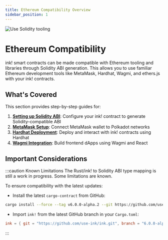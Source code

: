 ```yaml
---
title: Ethereum Compatibility Overview
sidebar_position: 1
---
```


![Use Solidity tooling](/img/title/solidity.svg)

# Ethereum Compatibility

ink! smart contracts can be made compatible with Ethereum tooling and libraries through Solidity ABI generation. This allows you to use familiar Ethereum development tools like MetaMask, Hardhat, Wagmi, and ethers.js with your ink! contracts.

## What's Covered

This section provides step-by-step guides for:

1. **[Setting up Solidity ABI](./setup-solidity-abi.md)**: Configure your ink! contract to generate Solidity-compatible ABI
2. **[MetaMask Setup](./metamask-setup.md)**: Connect MetaMask wallet to Polkadot networks
3. **[Hardhat Deployment](./hardhat-deployment.md)**: Deploy and interact with ink! contracts using Hardhat
4. **[Wagmi Integration](./wagmi-integration.md)**: Build frontend dApps using Wagmi and React

## Important Considerations

:::caution Known Limitations
The Rust/ink! to Solidity ABI type mapping is still a work in progress. Some limitations are known.

To ensure compatibility with the latest updates:
- Install the latest `cargo-contract` from GitHub:
```bash
cargo install --force --tag v6.0.0-alpha.2 --git https://github.com/use-ink/cargo-contract
```
- Import `ink!` from the latest GitHub branch in your `Cargo.toml`:
```toml
ink = { git = "https://github.com/use-ink/ink.git", branch = "6.0.0-alpha.1", default-features = false, features = ["unstable-hostfn"] }
```
:::
